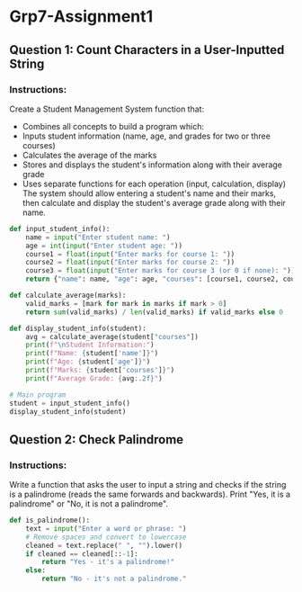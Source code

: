 # Grp7-Assignment1

## Question 1: Count Characters in a User-Inputted String

### Instructions:
Create a Student Management System function that:
- Combines all concepts to build a program which:
- Inputs student information (name, age, and grades for two or three courses)
- Calculates the average of the marks
- Stores and displays the student's information along with their average grade
- Uses separate functions for each operation (input, calculation, display)
The system should allow entering a student's name and their marks, then calculate and display the
student's average grade along with their name.

```python
def input_student_info():
    name = input("Enter student name: ")
    age = int(input("Enter student age: "))
    course1 = float(input("Enter marks for course 1: "))
    course2 = float(input("Enter marks for course 2: "))
    course3 = float(input("Enter marks for course 3 (or 0 if none): "))
    return {"name": name, "age": age, "courses": [course1, course2, course3]}

def calculate_average(marks):
    valid_marks = [mark for mark in marks if mark > 0]
    return sum(valid_marks) / len(valid_marks) if valid_marks else 0

def display_student_info(student):
    avg = calculate_average(student["courses"])
    print(f"\nStudent Information:")
    print(f"Name: {student['name']}")
    print(f"Age: {student['age']}")
    print(f"Marks: {student['courses']}")
    print(f"Average Grade: {avg:.2f}")

# Main program
student = input_student_info()
display_student_info(student)
```

## Question 2: Check Palindrome

### Instructions:
Write a function that asks the user to input a string and checks if the string is a palindrome (reads the
same forwards and backwards). Print "Yes, it is a palindrome" or "No, it is not a palindrome".

```python
def is_palindrome():
    text = input("Enter a word or phrase: ")
    # Remove spaces and convert to lowercase
    cleaned = text.replace(" ", "").lower()
    if cleaned == cleaned[::-1]:
        return "Yes - it's a palindrome!"
    else:
        return "No - it's not a palindrome."
```

